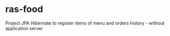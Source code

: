 # ras-food
Project JPA Hibernate to register items of menu and orders history - without application server
